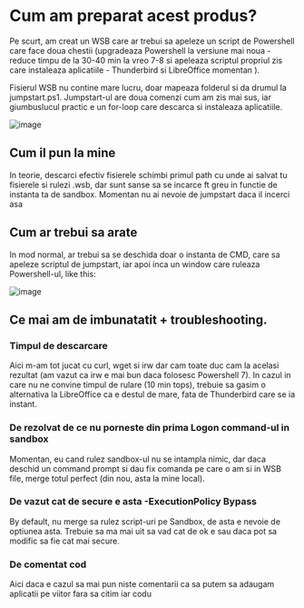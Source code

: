 
# Cum am preparat acest produs?

Pe scurt, am creat un WSB care ar trebui sa apeleze un script de Powershell care face doua chestii (upgradeaza Powershell la versiune mai noua - reduce timpu de la 30-40 min la vreo 7-8 si apeleaza scriptul propriul zis care instaleaza aplicatiile - Thunderbird si LibreOffice momentan ). 

Fisierul WSB nu contine mare lucru, doar mapeaza folderul si da drumul la jumpstart.ps1. Jumpstart-ul are doua comenzi cum am zis mai sus, iar giumbuslucul practic e un for-loop care descarca si instaleaza aplicatiile.

![image](https://github.com/user-attachments/assets/5a05092a-851d-48ce-97ab-a57ed9563b7f)


## Cum il pun la mine

In teorie, descarci efectiv fisierele schimbi primul path cu unde ai salvat tu fisierele si rulezi .wsb, dar sunt sanse sa se incarce ft greu in functie de instanta ta de sandbox. Momentan nu ai nevoie de jumpstart daca il incerci asa
    
## Cum ar trebui sa arate

In mod normal, ar trebui sa se deschida doar o instanta de CMD, care sa apeleze scriptul de jumpstart, iar apoi inca un window care ruleaza Powershell-ul, like this:

![image](https://github.com/user-attachments/assets/532c0229-327a-4d44-a706-8bd77ae9adb0)

## Ce mai am de imbunatatit + troubleshooting.


### Timpul de descarcare 
Aici m-am tot jucat cu curl, wget si irw dar cam toate duc cam la acelasi rezultat (am vazut ca irw e mai bun daca folosesc Powershell 7). In cazul in care nu ne convine timpul de rulare (10 min tops), trebuie sa gasim o alternativa la LibreOffice ca e destul de mare, fata de Thunderbird care se ia instant.
### De rezolvat de ce nu porneste din prima Logon command-ul in sandbox
Momentan, eu cand rulez sandbox-ul nu se intampla nimic, dar daca deschid un command prompt si dau fix comanda pe care o am si in WSB file, merge totul perfect (din nou, asta la mine local).
### De vazut cat de secure e asta -ExecutionPolicy Bypass
By default, nu merge sa rulez script-uri pe Sandbox, de asta e nevoie de optiunea asta. Trebuie sa ma mai uit sa vad cat de ok e sau daca pot sa modific sa fie cat mai secure.    
### De comentat cod
Aici daca e cazul sa mai pun niste comentarii ca sa putem sa adaugam aplicatii pe viitor fara sa citim iar codu 
